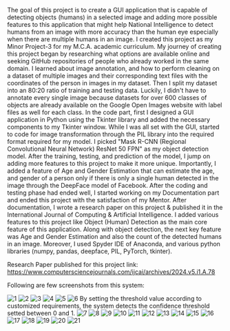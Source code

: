 The goal of this project is to create a GUI application that is capable of detecting objects (humans) in a selected image and adding more possible features to this application that might help National Intelligence to detect humans from an image with more accuracy than the human eye especially when there are multiple humans in an image. I created this project as my Minor Project-3 for my M.C.A. academic curriculum.
My journey of creating this project began by researching what options are available online and seeking GitHub repositories of people who already worked in the same domain. I learned about image annotation, and how to perform cleaning on a dataset of multiple images and their corresponding text files with the coordinates of the person in images in my dataset. Then I split my dataset into an 80:20 ratio of training and testing data. Luckily, I didn't have to annotate every single image because datasets for over 600 classes of objects are already available on the Google Open Images website with label files as well for each class. In the code part, first I designed a GUI application in Python using the Tkinter library and added the necessary components to my Tkinter window. While I was all set with the GUI, started to code for image transformation through the PIL library into the required format required for my model. I picked "Mask R-CNN (Regional Convolutional Neural Network) ResNet 50 FPN" as my object detection model. After the training, testing, and prediction of the model, I jump on adding more features to this project to make it more unique. Importantly, I added a feature of Age and Gender Estimation that can estimate the age, and gender of a person only if there is only a single human detected in the image through the DeepFace model of Facebook. After the coding and testing phase had ended well, I started working on my Documentation part and ended this project with the satisfaction of my Mentor. After documentation, I wrote a research paper on this project & published it in the International Journal of Computing & Artificial Intelligence.
I added various features to this project like Object (Human) Detection as the main core feature of this application. Along with object detection, the next key feature was Age and Gender Estimation and also the count of the detected humans in an image.
Moreover, I used Spyder IDE of Anaconda, and various python libraries (numpy, pandas, deepface, PIL, PyTorch, tkinter).

Research Paper published for this project link: https://www.computersciencejournals.com/ijcai/archives/2024.v5.i1.A.78

Following are few screenshots from this system:

![1](https://github.com/itsmesj/Object_Detection/assets/81063467/45b9d64b-beec-4e28-aeeb-6b141a33f0ad)
![2](https://github.com/itsmesj/Object_Detection/assets/81063467/9c9aee15-2ecf-4d8a-8e12-7cdefa2c8cc0)
![3](https://github.com/itsmesj/Object_Detection/assets/81063467/97fdee69-fee6-44d9-ab2c-df9d4147972c)
![4](https://github.com/itsmesj/Object_Detection/assets/81063467/dd0b500e-dd37-4ce4-b4d2-8856b06a7cb5)
![5](https://github.com/itsmesj/Object_Detection/assets/81063467/10e0909d-e026-4e7b-a357-97f885220f42)
![6](https://github.com/itsmesj/Object_Detection/assets/81063467/cf787f57-f2db-4a64-9fc8-020dcc4b160c)
By setting the threshold value according to customized requirements, the system detects the confidence threshold setted between 0 and 1.
![7](https://github.com/itsmesj/Object_Detection/assets/81063467/1c96e3fc-3beb-4117-8f18-ee8eb46f8722)
![8](https://github.com/itsmesj/Object_Detection/assets/81063467/40a8e5c0-8ffc-4f05-9256-8ad300bac1e4)
![9](https://github.com/itsmesj/Object_Detection/assets/81063467/6aa67500-10cd-42e3-89f3-00a0ac694f0a)
![10](https://github.com/itsmesj/Object_Detection/assets/81063467/48a3bf59-7597-421f-b33e-140006e7d927)
![11](https://github.com/itsmesj/Object_Detection/assets/81063467/dbb72889-9493-40d6-b2d6-667d15d6776c)
![12](https://github.com/itsmesj/Object_Detection/assets/81063467/312c4a84-4bdb-41a8-b02f-cbf0aae28f64)
![13](https://github.com/itsmesj/Object_Detection/assets/81063467/79f71c4b-29c5-4688-ab67-d2e0806ecccf)
![14](https://github.com/itsmesj/Object_Detection/assets/81063467/ee0cd451-a747-4dc1-8de5-91a924b2948b)
![15](https://github.com/itsmesj/Object_Detection/assets/81063467/57a7eeac-b8af-4078-bb42-34a8b6659037)
![16](https://github.com/itsmesj/Object_Detection/assets/81063467/91de19b8-f07e-4abe-885d-e2fea8104fac)
![17](https://github.com/itsmesj/Object_Detection/assets/81063467/c92fce2b-1dc8-4bd1-8bec-84b0de090f7e)
![18](https://github.com/itsmesj/Object_Detection/assets/81063467/c17eab70-0bf4-4054-9827-4cb2ea7b106d)
![19](https://github.com/itsmesj/Object_Detection/assets/81063467/c97d2be9-6d69-4479-804b-7f0c8c9a79ca)
![20](https://github.com/itsmesj/Object_Detection/assets/81063467/4b25bdd8-cf86-4b18-a483-ed6ee07dca57)
![21](https://github.com/itsmesj/Object_Detection/assets/81063467/a295c367-51dd-419c-b1ef-2bbbf59b0001)
